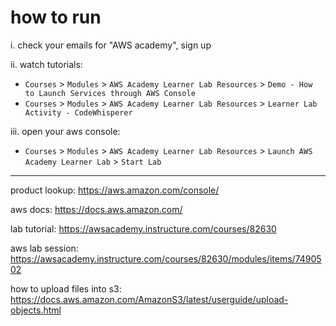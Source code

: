 # how to run

i. check your emails for "AWS academy", sign up

ii. watch tutorials:

-   `Courses` > `Modules` > `AWS Academy Learner Lab Resources` > `Demo - How to Launch Services through AWS Console`
-   `Courses` > `Modules` > `AWS Academy Learner Lab Resources` > `Learner Lab Activity - CodeWhisperer`

iii. open your aws console:

-   `Courses` > `Modules` > `AWS Academy Learner Lab Resources` > `Launch AWS Academy Learner Lab` > `Start Lab`

---

product lookup: https://aws.amazon.com/console/

aws docs: https://docs.aws.amazon.com/

lab tutorial: https://awsacademy.instructure.com/courses/82630

aws lab session: https://awsacademy.instructure.com/courses/82630/modules/items/7490502

how to upload files into s3: https://docs.aws.amazon.com/AmazonS3/latest/userguide/upload-objects.html
